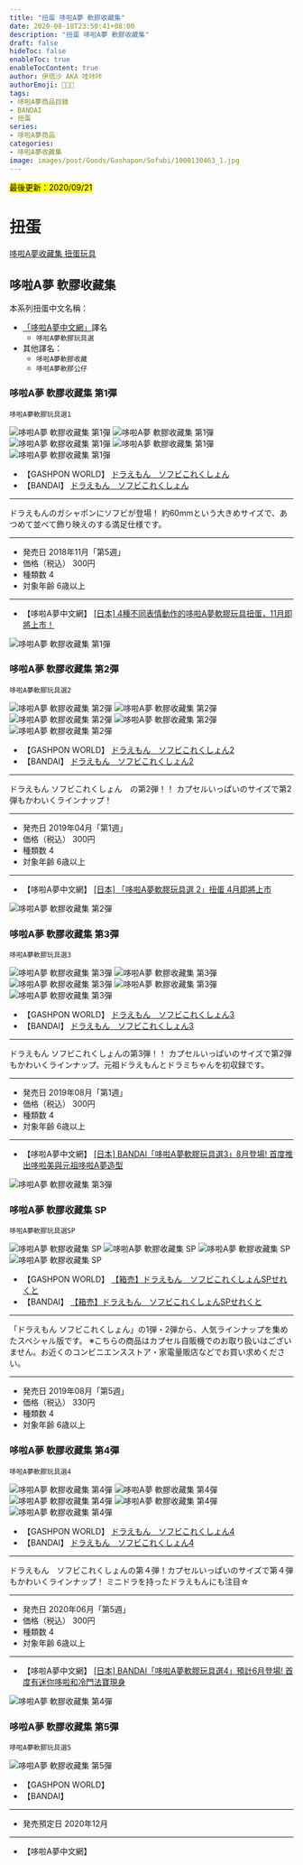 ```yaml
---
title: "扭蛋 哆啦A夢 軟膠收藏集"
date: 2020-08-18T23:50:41+08:00
description: "扭蛋 哆啦A夢 軟膠收藏集"
draft: false
hideToc: false
enableToc: true
enableTocContent: true
author: 伊琉沙 AKA 哇咔咔
authorEmoji: 👩🏿‍🚀
tags: 
- 哆啦A夢商品目錄
- BANDAI
- 扭蛋
series:
- 哆啦A夢商品
categories:
- 哆啦A夢收藏集
image: images/post/Goods/Gashapon/Sofubi/1000130463_1.jpg
---
```

<mark>最後更新：2020/09/21</mark>

# 扭蛋
[哆啦A夢收藏集 扭蛋玩具](../doraemon-collection-gashapon)

## 哆啦A夢 軟膠收藏集
本系列扭蛋中文名稱：
+ [「哆啦A夢中文網」](https://chinesedora.com/)譯名
    + `哆啦A夢軟膠玩具選`
+ 其他譯名：
    + `哆啦A夢軟膠收藏`
    + `哆啦A夢軟膠公仔`

### 哆啦A夢 軟膠收藏集 第1彈
`哆啦A夢軟膠玩具選1`

![哆啦A夢 軟膠收藏集 第1彈](/images/post/Goods/Gashapon/Sofubi/1000130463_1.jpg)
![哆啦A夢 軟膠收藏集 第1彈](/images/post/Goods/Gashapon/Sofubi/1000130463_2.jpg)
![哆啦A夢 軟膠收藏集 第1彈](/images/post/Goods/Gashapon/Sofubi/1000130463_3.jpg)
![哆啦A夢 軟膠收藏集 第1彈](/images/post/Goods/Gashapon/Sofubi/1000130463_4.jpg)
![哆啦A夢 軟膠收藏集 第1彈](/images/post/Goods/Gashapon/Sofubi/1000130463_5.jpg)
+ 【GASHPON WORLD】
[ドラえもん　ソフビこれくしょん](https://gashapon.jp/products/detail.html?jan_code=4549660327110000)
+ 【BANDAI】
[ドラえもん　ソフビこれくしょん](https://www.bandai.co.jp/catalog/item.php?jan_cd=4549660327110000)

---
ドラえもんのガシャポンにソフビが登場！
約60mmという大きめサイズで、あつめて並べて飾り映えのする満足仕様です。

---
+ 発売日 2018年11月「第5週」
+ 価格（税込） 300円
+ 種類数 4
+ 対象年齢 6歳以上

---
+ 【哆啦A夢中文網】
[[日本] 4種不同表情動作的哆啦A夢軟膠玩具扭蛋，11月即將上市！](https://chinesedora.com/news/8057.htm)
<!-- + `2019-06-06` `露天` `222111oz` `NTD 570` `購入` -->

![哆啦A夢 軟膠收藏集 第1彈](/images/post/Goods/Gashapon/Sofubi/1000130463_0.jpg)

### 哆啦A夢 軟膠收藏集 第2彈
`哆啦A夢軟膠玩具選2`

![哆啦A夢 軟膠收藏集 第2彈](/images/post/Goods/Gashapon/Sofubi/1000134503_1.jpg)
![哆啦A夢 軟膠收藏集 第2彈](/images/post/Goods/Gashapon/Sofubi/1000134503_2.jpg)
![哆啦A夢 軟膠收藏集 第2彈](/images/post/Goods/Gashapon/Sofubi/1000134503_3.jpg)
![哆啦A夢 軟膠收藏集 第2彈](/images/post/Goods/Gashapon/Sofubi/1000134503_4.jpg)
![哆啦A夢 軟膠收藏集 第2彈](/images/post/Goods/Gashapon/Sofubi/1000134503_5.jpg)
+ 【GASHPON WORLD】
[ドラえもん　ソフビこれくしょん2](https://gashapon.jp/products/detail.html?jan_code=4549660362395000)
+ 【BANDAI】
[ドラえもん　ソフビこれくしょん2](https://www.bandai.co.jp/catalog/item.php?jan_cd=4549660362395000)

---
ドラえもん ソフビこれくしょん　の第2弾！！ カプセルいっぱいのサイズで第2弾もかわいくラインナップ！

---
+ 発売日 2019年04月「第1週」
+ 価格（税込） 300円
+ 種類数 4
+ 対象年齢 6歳以上

---
+ 【哆啦A夢中文網】
[[日本] 「哆啦A夢軟膠玩具選 2」扭蛋 4月即將上市](https://chinesedora.com/news/10027.htm)
<!-- + `2019-06-06` `露天` `222111oz` `NTD 340` `購入` -->

![哆啦A夢 軟膠收藏集 第2彈](/images/post/Goods/Gashapon/Sofubi/1000134503_0.jpg)

### 哆啦A夢 軟膠收藏集 第3彈
`哆啦A夢軟膠玩具選3`

![哆啦A夢 軟膠收藏集 第3彈](/images/post/Goods/Gashapon/Sofubi/1000137888_1.jpg)
![哆啦A夢 軟膠收藏集 第3彈](/images/post/Goods/Gashapon/Sofubi/1000137888_2.jpg)
![哆啦A夢 軟膠收藏集 第3彈](/images/post/Goods/Gashapon/Sofubi/1000137888_3.jpg)
![哆啦A夢 軟膠收藏集 第3彈](/images/post/Goods/Gashapon/Sofubi/1000137888_4.jpg)
![哆啦A夢 軟膠收藏集 第3彈](/images/post/Goods/Gashapon/Sofubi/1000137888_5.jpg)
+ 【GASHPON WORLD】
[ドラえもん　ソフビこれくしょん3](https://gashapon.jp/products/detail.html?jan_code=4549660397212000)
+ 【BANDAI】
[ドラえもん　ソフビこれくしょん3](https://www.bandai.co.jp/catalog/item.php?jan_cd=4549660397212000)

---
ドラえもん ソフビこれくしょんの第3弾！！ カプセルいっぱいのサイズで第2弾もかわいくラインナップ。元祖ドラえもんとドラミちゃんを初収録です。

---
+ 発売日 2019年08月「第1週」
+ 価格（税込） 300円
+ 種類数 4
+ 対象年齢 6歳以上

---
+ 【哆啦A夢中文網】
[[日本] BANDAI「哆啦A夢軟膠玩具選3」8月登場! 首度推出哆啦美與元祖哆啦A夢造型](https://chinesedora.com/news/12143.htm)
<!-- + `2019-09-17` `蝦皮` `Liu 的雜貨舖` `NTD 319` `購入` -->

![哆啦A夢 軟膠收藏集 第3彈](/images/post/Goods/Gashapon/Sofubi/1000137888_0.jpg)

### 哆啦A夢 軟膠收藏集 SP
`哆啦A夢軟膠玩具選SP`

![哆啦A夢 軟膠收藏集 SP](/images/post/Goods/Gashapon/Sofubi/1000137914_1.jpg)
![哆啦A夢 軟膠收藏集 SP](/images/post/Goods/Gashapon/Sofubi/1000137914_2.jpg)
![哆啦A夢 軟膠收藏集 SP](/images/post/Goods/Gashapon/Sofubi/1000137914_3.jpg)
![哆啦A夢 軟膠收藏集 SP](/images/post/Goods/Gashapon/Sofubi/1000137914_4.jpg)
+ 【GASHPON WORLD】
[【箱売】ドラえもん　ソフビこれくしょんSPせれくと](https://gashapon.jp/products/detail.html?jan_code=4549660418375000)
+ 【BANDAI】
[【箱売】ドラえもん　ソフビこれくしょんSPせれくと](https://www.bandai.co.jp/catalog/item.php?jan_cd=4549660418375000)

---
「ドラえもん ソフビこれくしょん」の1弾・2弾から、人気ラインナップを集めたスペシャル版です。
※こちらの商品はカプセル自販機でのお取り扱いはございません。お近くのコンビニエンスストア・家電量販店などでお買い求めください。

---
+ 発売日 2019年08月「第5週」
+ 価格（税込） 330円
+ 種類数 4
+ 対象年齢 6歳以上

### 哆啦A夢 軟膠收藏集 第4彈
`哆啦A夢軟膠玩具選4`

![哆啦A夢 軟膠收藏集 第4彈](/images/post/Goods/Gashapon/Sofubi/1000146365_1.jpg)
![哆啦A夢 軟膠收藏集 第4彈](/images/post/Goods/Gashapon/Sofubi/1000146365_2.jpg)
![哆啦A夢 軟膠收藏集 第4彈](/images/post/Goods/Gashapon/Sofubi/1000146365_3.jpg)
![哆啦A夢 軟膠收藏集 第4彈](/images/post/Goods/Gashapon/Sofubi/1000146365_4.jpg)
![哆啦A夢 軟膠收藏集 第4彈](/images/post/Goods/Gashapon/Sofubi/1000146365_5.jpg)
+ 【GASHPON WORLD】
[ドラえもん　ソフビこれくしょん4](https://gashapon.jp/products/detail.html?jan_code=4549660488934000)
+ 【BANDAI】
[ドラえもん　ソフビこれくしょん4](https://www.bandai.co.jp/catalog/item.php?jan_cd=4549660488934000)

---
ドラえもん　ソフビこれくしょんの第４弾！カプセルいっぱいのサイズで第４弾もかわいくラインナップ！
ミニドラを持ったドラえもんにも注目☆

---
+ 発売日 2020年06月「第5週」
+ 価格（税込） 300円
+ 種類数 4
+ 対象年齢 6歳以上

---
+ 【哆啦A夢中文網】
[[日本] BANDAI「哆啦A夢軟膠玩具選4」預計6月登場! 首度有迷你哆啦和冷門法寶現身](https://chinesedora.com/news/18446.htm)
<!-- + `2020-02-01` `LINE` `丸丸雜貨店` `NTD 290` `預定購入` -->

![哆啦A夢 軟膠收藏集 第4彈](/images/post/Goods/Gashapon/Sofubi/1000146365_0.jpg)

### 哆啦A夢 軟膠收藏集 第5彈
`哆啦A夢軟膠玩具選5`

![哆啦A夢 軟膠收藏集 第5彈](/images/post/Goods/Gashapon/Sofubi/22036261439479_579.jpg)
+ 【GASHPON WORLD】
[]()
+ 【BANDAI】
[]()

---
+ 発売預定日 2020年12月

---
+ 【哆啦A夢中文網】
[]()
<!-- + `2020-09-14` `LINE` `丸丸雜貨店` `NTD 290` `預定購入` -->
